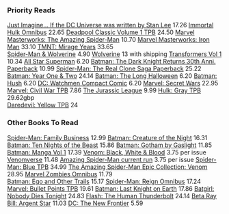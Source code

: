 ### Priority Reads
[Just Imagine... If the DC Universe was written by Stan Lee](https://www.ebay.co.uk/itm/155739021528?) 17.26
[Immortal Hulk Omnibus](https://www.amazon.co.uk/Immortal-Hulk-Omnibus-Al-Ewing/dp/1846533600) 22.65
[Deadpool Classic Volume 1 TPB](https://www.amazon.co.uk/Deadpool-Classic-TPB-Classics/dp/0785131248) 24.50
[Marvel Masterworks: The Amazing Spider-Man](https://www.amazon.co.uk/Mighty-Marvel-Masterworks-Amazing-Spider-Man/dp/1302929771?source=ps-sl-shoppingads-lpcontext&psc=1&smid=A1FZOOUA8MZG8K) 10.70
[Marvel Masterworks: Iron Man](https://ebay.us/m/nGJAoU) 33.10
[TMNT: Mirage Years](https://www.amazon.co.uk/Teenage-Mutant-Ninja-Turtles-1993-1995/dp/B0D72JW6R4?source=ps-sl-shoppingads-lpcontext&psc=1&smid=A3P5ROKL5A1OLE) 33.65  
[Spider-Man & Wolverine](https://forbiddenplanet.com/452827-spider-man-wolverine-1/) 4.90
[Wolverine](https://www.amazon.co.uk/Wolverine-Claremont-Miller-Marvel-Quality/dp/0785137246) 13 with shipping
[Transformers Vol 1](https://forbiddenplanet.com/416587-transformers-volume-1-robots-in-disguise/?utm_medium=promotion&utm_source=439616-edge-of-spider-verse-spider-society&utm_campaign=product-detail-order-related-products) 10.34
[All Star Superman](https://forbiddenplanet.com/408469-all-star-superman-dc-compact-comics-edition/) 6.20
[Batman: The Dark Knight Returns 30th Anni. Paperback](https://forbiddenplanet.com/151611-batman-the-dark-knight-returns-30th-anniversary-edition/) 10.99
[Spider-Man: The Real Clone Saga Paperback](https://www.ebay.co.uk/itm/326763567616?_skw=Spider-Man%3A+The+Real+Clone+Saga+-+Paperback&itmmeta=01K4M6MJS78QDK997YX2HZZTY9&hash=item4c14a05a00:g:JD8AAeSw5spove3j&itmprp=enc%3AAQAKAAAA8FkggFvd1GGDu0w3yXCmi1fuBD%2FQAm7uWv%2FVi9wHtBZdWb5he3AdVBjmwDeCBvHzV%2BxGeugc4O8g%2FlscLlLKvcr4WmiwOTIBYEqLWovryYQmKFovaOPl0LDhYeSlpI4Yx6DCLO8JpYPMcc7wbMwuOUDRJpHh4qgQO1MZ88ztb5l0Dle62V13VHbN9O%2BEgYPiJYDwHDztCQa2nlKXqZMzgjb3w97S456SAhOGtQlkG2e2o%2FqyYxkssAJdCuRrGS0qiF%2Bwg27%2FcCvqNg%2BwIo9U7vVvnPsMkTj7on9%2BwJUWYRne6w022J%2BlBQjlT2d70DvTmg%3D%3D%7Ctkp%3ABk9SR_as0oalZg) 25.22
[Batman: Year One & Two](https://forbiddenplanet.com/428020-dc-finest-batman-year-one-two/?utm_medium=promotion&utm_source=408469-all-star-superman-dc-compact-comics-edition&utm_campaign=product-detail-search-related-products) 24.14
[Batman: The Long Halloween](https://forbiddenplanet.com/460709-batman-the-long-halloween-dc-compact-comics-edition/) 6.20
[Batman: Hush](https://forbiddenplanet.com/408471-batman-hush-dc-compact-comics-edition/) 6.20
[DC: Watchmen Compact Comic](https://forbiddenplanet.com/408477-watchmen-dc-compact-comics-edition/) 6.20
[Marvel: Secret Wars](https://www.ebay.co.uk/itm/365726228614?_skw=marvel+secret+wars+deluxe+edition&itmmeta=01K430VT1VHHYMJ1G4GM0K8QMR&hash=item5526fb6086:g:fhQAAeSwPKpocnG1&itmprp=enc%3AAQAKAAABAFkggFvd1GGDu0w3yXCmi1eYarUValdHU4KCXdxskaDTm8GGIM3v7qsEaqC22Sp6hQ5a2SI7G%2BqNQ2yZhIdkCYNFswEI9ViZsUitIPTCv9axC8BF8jZpeKDp86GOOD0TnWpK0XmoZLhJl7f5cKDk65Hc8C3CqOQMxbMkGx79fxtksMYujjbrdcRBFiA7SHy63qEKYVyqTQYWQZ92u7w88CiJLyyQREyb3qPaASrBtK3agWlza1NXDdKBLTU6PlNq7AlmkXZo3pzXErBW%2FtQGEn%2B1SoFhyKTwNa0p0ck1fcnm1SbtyjOdndwdV0sWxLR0lqvspFkVSscNzxztWMKjgoU%3D%7Ctkp%3ABk9SR4yh7-CgZg) 22.95
[Marvel: Civil War TPB](https://www.ebay.co.uk/itm/356909541372) 7.86
[The Jurassic League](https://www.amazon.co.uk/Jurassic-League-Daniel-Johnson/dp/1779518447) 9.99
[Hulk: Gray TPB](https://www.ebay.co.uk/itm/297619664774?_skw=hulk%3A+gray+tpb&itmmeta=01K61C2AYA45RQG7EG8KFQ3G3X&hash=item454b83af86:g:9bcAAeSwwV9oy-Sx&itmprp=enc%3AAQAKAAAA8FkggFvd1GGDu0w3yXCmi1cbA7C4gU9u0jmFImUT6kmouv4Z3Tvi9%2B8UWd3HXiltmCTyDU%2FMnr2Cf87JSLl1tIB3KzBw6D0lUXROJKTYnO5lft1QkSxdqjaGc%2F8F%2BWs6IGRDJj%2BLSboe7bxLsK3BPHXAZHVUyt4SWseC6JqR5VcMpB2%2FovgOb%2BgLJsqE1Mm%2B%2BaVUkUgq0r8%2BzWJhWv2BPn8E7m6Us5jBLgYz27JTMn58A8mar5rYHOmAjhMz4Utt9ONwxil%2FOztnfPhypRHUtc8AxJIwGCOjBy7IAF%2F9xd7QVc%2FZkolklOhOpxfWdn3XQQ%3D%3D%7Ctkp%3ABk9SR6yviaywZg) 29.62gbp  
[Daredevil: Yellow TPB](https://www.ebay.co.uk/itm/226880479894?_skw=daredevil%3A+yellow+tpb&itmmeta=01K61C1X72RHX6AYDQ4MCQ5BR3&hash=item34d3216296:g:nt8AAeSwqqhof1dm&itmprp=enc%3AAQAKAAAA8FkggFvd1GGDu0w3yXCmi1cyvYpldrmrzfgDKERCLc4d78Cir1%2Fc%2FNrKJCTcsXxkmH56Z9mTMife81Egu6GCe%2BSoJuaXjUdOdpAfyDGKiLbUsdki5GZx01xZ9Yv%2FWK%2BemQjroeue0W2vESik%2BQKlnZvICzIGQr7ZQ3AdCmYquvDk63T94AUdkANgYq2Ejx0hj67Gx0PisGvSHy5a%2FL5znKlscQvSxF12AcKZpPXuSOPdaQ4rQH0J6Z9GewduL37XpWYQ2s6O2dSe2f2QeCVclwAuzkhjRhlf%2BTHycTr7C2%2Ffpm4m3yY8826xcKzNnL7RZw%3D%3D%7Ctkp%3ABk9SR97Th6ywZg) 24

### Other Books To Read
[Spider-Man: Family Business](https://www.amazon.co.uk/Amazing-Spider-Man-Family-Business-Hardcover/dp/0785184406) 12.99
[Batman: Creature of the Night](https://www.amazon.co.uk/Batman-Creature-Night-Kurt-Busiek/dp/1779506287) 16.31
[Batman: Ten Nights of the Beast](https://www.ebay.co.uk/itm/177462846429?) 15.86
[Batman: Gotham by Gaslight](https://www.ebay.co.uk/itm/316115692894?) 11.85
[Batman: Manga Vol 1](https://www.amazon.co.uk/Batman-Manga-TP-Kuwata-Batmanga/dp/140125277X) 17.39
[Venom: Black, White & Blood](https://forbiddenplanet.com/subscriptions/series/marvel-comics/venom-black-white-blood/) 3.75 per issue   
[Venomverse](https://www.amazon.co.uk/Venomverse-Cullen-Bunn/dp/184653884X) 11.48
[Amazing Spider-Man current run](https://forbiddenplanet.com/subscriptions/series/marvel-comics/amazing-spider-man-ii/) 3.75 per issue
[Spider-Man: Blue TPB](https://www.amazon.co.uk/Spider-Man-Graphic-Novels-Marvel-Paperback/dp/0785110712) 34.99
[The Amazing Spider-Man Epic Collection: Venom](https://www.ebay.co.uk/itm/356737865710?_skw=Amazing+Spider-Man%3A+Epic+Collection%3A+Venom+%28New+Printing%29&itmmeta=01K65GTZ3NQJMEGPB0VCMJ7FB6&hash=item530f3bd7ee:g:jEIAAeSwmENo14yU&itmprp=enc%3AAQAKAAABIFkggFvd1GGDu0w3yXCmi1d71T%2B80yFfAPDX3wn3sJ%2Fk2HSJLkSBVzkagrIYGV4H18mOZuhKD%2FqOBSJxeA%2B42AMIXG%2B8P7zBri2r55DO4MhP0GeeXBwD7PsCEu7mwPD2eQ1TnowMrMalQpjtpt11FTEV%2BwV0jxuy1y18EdxEnuFBnAvTGaRV%2BHfPqeh3n0CN1fM6szfQLY5QXg0f9hoyLHv89XMPlE%2FN6SAe3i2uEFVks79B47gns5O0YCCZ0a1vW9MUaaNma5cgc9GNIn6MU%2B4ecKnzs9Qx0ga0hNbyn7EE4nZjnNuadYiapYOz%2BVoEtMWJiXcUEZFTF%2Fb8p0VbdfQKWoAkxoR9CsVtH93EfJGjEeKbttvhjvgwV7HLt5k8SA%3D%3D%7Ctkp%3ABk9SR_bx67CxZg) 28.95
[Marvel Zombies Omnibus](https://forbiddenplanet.com/334560-marvel-zombies-omnibus/) 11.79  
[Batman: Ego and Other Trails](https://www.amazon.co.uk/Batman-Ego-Other-Tails-TP/dp/1401213596?crid=3ET7JBBV3YQIL&dib=eyJ2IjoiMSJ9.V6ccuEJMjwDkywp7V9G-9bs1_0lgJHpjbeC2PUKL8PqYTz0YL3ivPqbDGjCSXfBDwe3_IuFINn0z8evoRI_rPe_o_8AyQFi1IdIq2mGg5QDfqDV8z3or3Cs9YbscrhvkaIT-lPwg8vHwn4bGJjRdiWvYK-DisUP8sbxi7FBNBTFC3X-TFURETHbeRRjVbS-TxXAcIUeaNGaI44JKcwBzgUK4E57WPYFyrauKnUpce_s.quQMh0Sp7HwlWFzX7-OFbR3RDDvw7kzaQ09p3S4DGk8&dib_tag=se&keywords=batman%3A+ego&qid=1756426997&s=books&sprefix=batman+ego%2Cstripbooks%2C94&sr=1-1) 15.17
[Spider-Man: Reign Omnibus](https://forbiddenplanet.com/451064-spider-man-reign-omnibus/) 17.24
[Marvel: Bullet Points TPB](https://www.amazon.co.uk/Bullet-Points-TPB-Michael-Straczynski/dp/0785120106) 19.61
[Batman: Last Knight on Earth](https://www.amazon.co.uk/Batman-Knight-Earth-Scott-Snyder/dp/1401294960) 17.86
[Batgirl: Nobody Dies Tonight](https://forbiddenplanet.com/443445-dc-finest-batgirl-nobody-dies-tonight/) 24.83
[Flash: The Human Thunderbolt](https://forbiddenplanet.com/431253-dc-finest-the-flash-the-human-thunderbolt/) 24.14
[Beta Ray Bill: Argent Star](https://forbiddenplanet.com/445761-beta-ray-bill-argent-star-new-printing/) 11.03
[DC: The New Frontier](https://forbiddenplanet.com/443451-dc-the-new-frontier-dc-compact-comics-edition/) 5.59